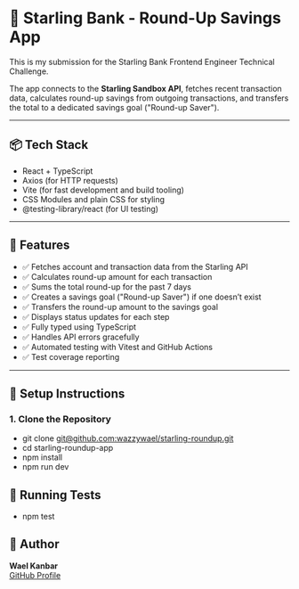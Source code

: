 # 💸 Starling Bank - Round-Up Savings App

This is my submission for the Starling Bank Frontend Engineer Technical Challenge.

The app connects to the **Starling Sandbox API**, fetches recent transaction data, calculates round-up savings from outgoing transactions, and transfers the total to a dedicated savings goal ("Round-up Saver").

---

## 📦 Tech Stack

- React + TypeScript
- Axios (for HTTP requests)
- Vite (for fast development and build tooling)
- CSS Modules and plain CSS for styling
- @testing-library/react (for UI testing)

---

## 🚀 Features

- ✅ Fetches account and transaction data from the Starling API
- ✅ Calculates round-up amount for each transaction
- ✅ Sums the total round-up for the past 7 days
- ✅ Creates a savings goal ("Round-up Saver") if one doesn’t exist
- ✅ Transfers the round-up amount to the savings goal
- ✅ Displays status updates for each step
- ✅ Fully typed using TypeScript
- ✅ Handles API errors gracefully
- ✅ Automated testing with Vitest and GitHub Actions
- ✅ Test coverage reporting

---

## 🔧 Setup Instructions

### 1. Clone the Repository

- git clone [git@github.com:wazzywael/starling-roundup.git](https://github.com/wazzywael/starling-roundup)
- cd starling-roundup-app
- npm install
- npm run dev

## 🧪 Running Tests

- npm test

## 👤 Author

**Wael Kanbar**  
[GitHub Profile](https://github.com/wazzywael)